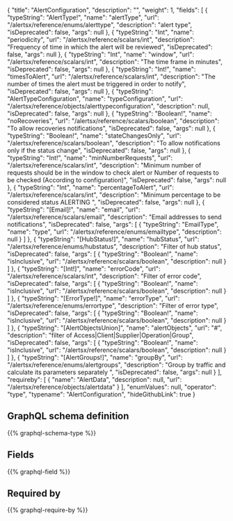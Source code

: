 {
  "title": "AlertConfiguration",
  "description": "",
  "weight": 1,
  "fields": [
    {
      "typeString": "AlertType!",
      "name": "alertType",
      "url": "/alertsx/reference/enums/alerttype",
      "description": "alert type",
      "isDeprecated": false,
      "args": null
    },
    {
      "typeString": "Int",
      "name": "periodicity",
      "url": "/alertsx/reference/scalars/int",
      "description": "Frequency of time in which the alert will be reviewed",
      "isDeprecated": false,
      "args": null
    },
    {
      "typeString": "Int",
      "name": "window",
      "url": "/alertsx/reference/scalars/int",
      "description": "The time frame in minutes",
      "isDeprecated": false,
      "args": null
    },
    {
      "typeString": "Int!",
      "name": "timesToAlert",
      "url": "/alertsx/reference/scalars/int",
      "description": "The number of times the alert must be triggered in order to notify",
      "isDeprecated": false,
      "args": null
    },
    {
      "typeString": "AlertTypeConfiguration",
      "name": "typeConfiguration",
      "url": "/alertsx/reference/objects/alerttypeconfiguration",
      "description": null,
      "isDeprecated": false,
      "args": null
    },
    {
      "typeString": "Boolean!",
      "name": "noRecoveries",
      "url": "/alertsx/reference/scalars/boolean",
      "description": "To allow recoveries notifications",
      "isDeprecated": false,
      "args": null
    },
    {
      "typeString": "Boolean!",
      "name": "stateChangesOnly",
      "url": "/alertsx/reference/scalars/boolean",
      "description": "To allow notifications only if the status change",
      "isDeprecated": false,
      "args": null
    },
    {
      "typeString": "Int!",
      "name": "minNumberRequests",
      "url": "/alertsx/reference/scalars/int",
      "description": "Minimum number of requests should be in the window to check alert or Number of requests to be checked (According to configuration)",
      "isDeprecated": false,
      "args": null
    },
    {
      "typeString": "Int",
      "name": "percentageToAlert",
      "url": "/alertsx/reference/scalars/int",
      "description": "Minimum percentage to be considered status ALERTING ",
      "isDeprecated": false,
      "args": null
    },
    {
      "typeString": "[Email]!",
      "name": "email",
      "url": "/alertsx/reference/scalars/email",
      "description": "Email addresses to send notifications",
      "isDeprecated": false,
      "args": [
        {
          "typeString": "EmailType",
          "name": "type",
          "url": "/alertsx/reference/enums/emailtype",
          "description": null
        }
      ]
    },
    {
      "typeString": "[HubStatus!]",
      "name": "hubStatus",
      "url": "/alertsx/reference/enums/hubstatus",
      "description": "Filter of hub status",
      "isDeprecated": false,
      "args": [
        {
          "typeString": "Boolean!",
          "name": "isInclusive",
          "url": "/alertsx/reference/scalars/boolean",
          "description": null
        }
      ]
    },
    {
      "typeString": "[Int!]",
      "name": "errorCode",
      "url": "/alertsx/reference/scalars/int",
      "description": "Filter of error code",
      "isDeprecated": false,
      "args": [
        {
          "typeString": "Boolean!",
          "name": "isInclusive",
          "url": "/alertsx/reference/scalars/boolean",
          "description": null
        }
      ]
    },
    {
      "typeString": "[ErrorType!]",
      "name": "errorType",
      "url": "/alertsx/reference/enums/errortype",
      "description": "Filter of error type",
      "isDeprecated": false,
      "args": [
        {
          "typeString": "Boolean!",
          "name": "isInclusive",
          "url": "/alertsx/reference/scalars/boolean",
          "description": null
        }
      ]
    },
    {
      "typeString": "[AlertObjectsUnion]",
      "name": "alertObjects",
      "url": "#",
      "description": "filter of Access|Client|Supplier|Operation|Group",
      "isDeprecated": false,
      "args": [
        {
          "typeString": "Boolean!",
          "name": "isInclusive",
          "url": "/alertsx/reference/scalars/boolean",
          "description": null
        }
      ]
    },
    {
      "typeString": "[AlertGroups!]",
      "name": "groupBy",
      "url": "/alertsx/reference/enums/alertgroups",
      "description": "Group by traffic and calculate its parameters separately ",
      "isDeprecated": false,
      "args": null
    }
  ],
  "requireby": [
    {
      "name": "AlertData",
      "description": null,
      "url": "/alertsx/reference/objects/alertdata"
    }
  ],
  "enumValues": null,
  "operator": "type",
  "typename": "AlertConfiguration",
  "hideGithubLink": true
}
## GraphQL schema definition

{{% graphql-schema-type %}}

## Fields

{{% graphql-field %}}

## Required by

{{% graphql-require-by %}}
